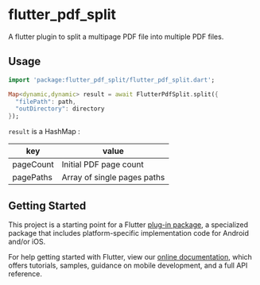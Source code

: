 # flutter_pdf_split

A flutter plugin to split a multipage PDF file into multiple PDF files.

## Usage

```dart
import 'package:flutter_pdf_split/flutter_pdf_split.dart';

Map<dynamic,dynamic> result = await FlutterPdfSplit.split({
  "filePath": path,
  "outDirectory": directory
});
```

`result` is a HashMap :

| key           | value                       |
| ------------- |-----------------------------|
| pageCount     | Initial PDF page count      |
| pagePaths     | Array of single pages paths |

## Getting Started

This project is a starting point for a Flutter
[plug-in package](https://flutter.dev/developing-packages/),
a specialized package that includes platform-specific implementation code for
Android and/or iOS.

For help getting started with Flutter, view our
[online documentation](https://flutter.dev/docs), which offers tutorials,
samples, guidance on mobile development, and a full API reference.

